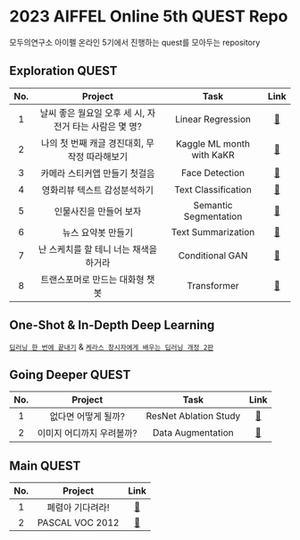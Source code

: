 # 2023 AIFFEL Online 5th QUEST Repo

모두의연구소 아이펠 온라인 5기에서 진행하는 quest를 모아두는 repository  

## Exploration QUEST

| No. | Project | Task | Link |
|:---:|:-------:|:----:|:----:|
|  1  | 날씨 좋은 월요일 오후 세 시, 자전거 타는 사람은 몇 명? | Linear Regression | [🔗](https://github.com/wnsk0427/2023-AIFFEL-QUEST/tree/master/ExplorationQUEST01) |
|  2  | 나의 첫 번째 캐글 경진대회, 무작정 따라해보기 | Kaggle ML month with KaKR | [🔗](https://github.com/wnsk0427/2023-AIFFEL-QUEST/tree/master/ExplorationQUEST02) |
|  3  | 카메라 스티커앱 만들기 첫걸음 | Face Detection | [🔗](https://github.com/wnsk0427/2023-AIFFEL-QUEST/tree/master/ExplorationQUEST03) |
|  4  | 영화리뷰 텍스트 감성분석하기 | Text Classification | [🔗](https://github.com/wnsk0427/2023-AIFFEL-QUEST/tree/master/ExplorationQUEST04) |
|  5  | 인물사진을 만들어 보자 | Semantic Segmentation | [🔗](https://github.com/wnsk0427/2023-AIFFEL-QUEST/tree/master/ExplorationQUEST05) |
|  6  | 뉴스 요약봇 만들기 | Text Summarization | [🔗](https://github.com/wnsk0427/2023-AIFFEL-QUEST/tree/master/ExplorationQUEST06) |
|  7  | 난 스케치를 할 테니 너는 채색을 하거라 | Conditional GAN | [🔗](https://github.com/wnsk0427/2023-AIFFEL-QUEST/tree/master/ExplorationQUEST07) |
|  8  | 트랜스포머로 만드는 대화형 챗봇 | Transformer | [🔗](https://github.com/wnsk0427/2023-AIFFEL-QUEST/tree/master/ExplorationQUEST08) |

## One-Shot & In-Depth Deep Learning

[`딥러닝 한 번에 끝내기`](https://github.com/wnsk0427/2023-AIFFEL-QUEST/tree/master/OneShotQUEST) & 
[`케라스 창시자에게 배우는 딥러닝 개정 2판`](https://github.com/wnsk0427/2023-AIFFEL-QUEST/tree/master/InDepthDeepLearning)

## Going Deeper QUEST

| No. | Project | Task | Link |
|:---:|:-------:|:----:|:----:|
|  1  | 없다면 어떻게 될까? | ResNet Ablation Study | [🔗](https://github.com/wnsk0427/2023-AIFFEL-QUEST/tree/master/GoingDeeperQUEST01)
|  2 	| 이미지 어디까지 우려볼까? | Data Augmentation | [🔗](https://github.com/wnsk0427/2023-AIFFEL-QUEST/tree/master/GoingDeeperQUEST02)
<!--
| 3-1	| 너의 속이 궁금해 - Class Activation Map 살펴보기 |  | [🔗]()
| 3-2	| 나를 찾아줘 - Class Activation Map 만들기 |  | [🔗]()
| 4-1	| Object Detection |  | [🔗]()
| 4-2	| GO/STOP! - Object Detection 시스템 만들기 |  | [🔗]()
| 5-1	| 물체를 분리하자! - 세그멘테이션 살펴보기 |  | [🔗]()
| 5-2	| 도로 영역을 찾자! - 세그멘테이션 모델 만들기 |  | [🔗]()
| 6-1 | OCR 기술의 개요 |  | [🔗]()
| 6-2	| 직접 만들어보는 OCR |  | [🔗]()
| 7-1	| 멀리 있지만 괜찮아 |  | [🔗]()
| 7-2	| 멀리 있는 사람도 스티커를 붙여주자 |  | [🔗]()
| 8-1	| 사람의 몸짓을 읽어보자 |  | [🔗]()
| 8-2	| 행동 스티커 만들기 |  | [🔗]()
| 9-1	| CV 최신 트렌드 |  | [🔗]()
| 9-2	| CV 최신 트렌드 |  | [🔗]()
-->

## Main QUEST

| No. | Project | Link |
|:---:|:-------:|:----:|
|  1  | 폐렴아 기다려라! | [🔗](https://github.com/wnsk0427/2023-AIFFEL-QUEST/tree/master/MainQUEST01) |
|  2  | PASCAL VOC 2012 | [🔗](https://github.com/wnsk0427/2023-AIFFEL-QUEST/tree/master/MainQUEST02) |
